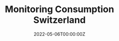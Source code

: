 ---
date: "2022-05-06T00:00:00Z"
external_link: "https://monitoringconsumption.com/"
image:
summary: Monitoring Consumption Switzerland is a joint initiative of the University of St. Gallen, the University of Lausanne–E4S, and Novalytica, supported by SIX, Worldline as well as the Swiss Payments Association. We are using aggregated and anonymized payment data to shed light on consumer spending in Switzerland and how this is impacted by the COVID-19 crisis.
tags:
- Consumption
title: Monitoring Consumption Switzerland
url_code: ""
url_pdf: ""
url_slides: ""
url_video: ""
---